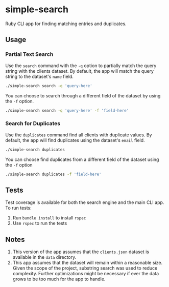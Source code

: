 # simple-search
Ruby CLI app for finding matching entries and duplicates.

## Usage

### Partial Text Search
Use the `search` command with the `-q` option to partially match the query string with the clients dataset. By default, the app will match the query string to the dataset's `name` field.
```bash
./simple-search search -q 'query-here'
```

You can choose to search through a different field of the dataset by using the `-f` option.
```bash
./simple-search search -q 'query-here' -f 'field-here'
```

### Search for Duplicates
Use the `duplicates` command find all clients with duplicate values. By default, the app will find duplicates using the dataset's `email` field.
```bash
./simple-search duplicates
```

You can choose find duplicates from a different field of the dataset using the `-f` option
```bash
./simple-search duplicates -f 'field-here'
```

## Tests
Test coverage is available for both the search engine and the main CLI app. To run tests:
1. Run `bundle install` to install `rspec`
2. Use `rspec` to run the tests

## Notes
1. This version of the app assumes that the `clients.json` dataset is available in the `data` directory.
2. This app assumes that the dataset will remain within a reasonable size. Given the scope of the project, substring search was used to reduce complexity. Further optimizations might be necessary if ever the data grows to be too much for the app to handle.